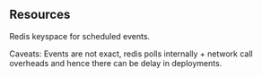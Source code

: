 ## Resources

Redis keyspace for scheduled events.

Caveats: Events are not exact, redis polls internally + network call overheads and hence there can be delay in deployments.